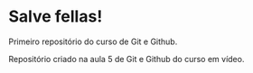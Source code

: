 # Salve fellas!
 Primeiro repositório do curso de Git e Github.

Repositório criado na aula 5 de Git e Github do curso em vídeo.